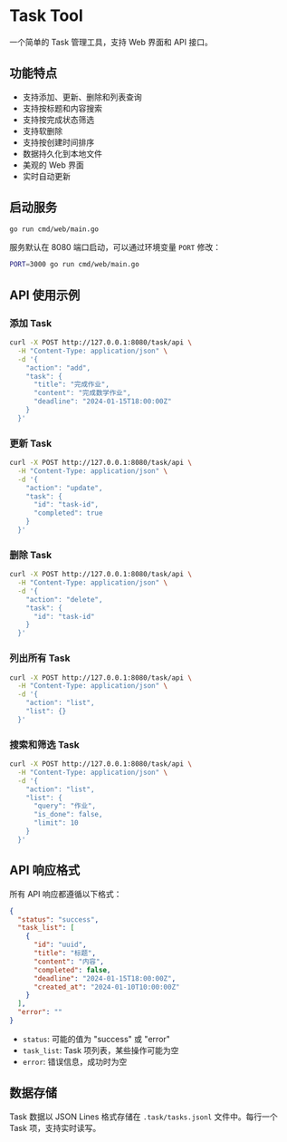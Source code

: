 # Task Tool

一个简单的 Task 管理工具，支持 Web 界面和 API 接口。

## 功能特点

- 支持添加、更新、删除和列表查询
- 支持按标题和内容搜索
- 支持按完成状态筛选
- 支持软删除
- 支持按创建时间排序
- 数据持久化到本地文件
- 美观的 Web 界面
- 实时自动更新

## 启动服务

```bash
go run cmd/web/main.go
```

服务默认在 8080 端口启动，可以通过环境变量 `PORT` 修改：

```bash
PORT=3000 go run cmd/web/main.go
```

## API 使用示例

### 添加 Task

```bash
curl -X POST http://127.0.0.1:8080/task/api \
  -H "Content-Type: application/json" \
  -d '{
    "action": "add",
    "task": {
      "title": "完成作业",
      "content": "完成数学作业",
      "deadline": "2024-01-15T18:00:00Z"
    }
  }'
```

### 更新 Task

```bash
curl -X POST http://127.0.0.1:8080/task/api \
  -H "Content-Type: application/json" \
  -d '{
    "action": "update",
    "task": {
      "id": "task-id",
      "completed": true
    }
  }'
```

### 删除 Task

```bash
curl -X POST http://127.0.0.1:8080/task/api \
  -H "Content-Type: application/json" \
  -d '{
    "action": "delete",
    "task": {
      "id": "task-id"
    }
  }'
```

### 列出所有 Task

```bash
curl -X POST http://127.0.0.1:8080/task/api \
  -H "Content-Type: application/json" \
  -d '{
    "action": "list",
    "list": {}
  }'
```

### 搜索和筛选 Task

```bash
curl -X POST http://127.0.0.1:8080/task/api \
  -H "Content-Type: application/json" \
  -d '{
    "action": "list",
    "list": {
      "query": "作业",
      "is_done": false,
      "limit": 10
    }
  }'
```

## API 响应格式

所有 API 响应都遵循以下格式：

```json
{
  "status": "success",
  "task_list": [
    {
      "id": "uuid",
      "title": "标题",
      "content": "内容",
      "completed": false,
      "deadline": "2024-01-15T18:00:00Z",
      "created_at": "2024-01-10T10:00:00Z"
    }
  ],
  "error": ""
}
```

- `status`: 可能的值为 "success" 或 "error"
- `task_list`: Task 项列表，某些操作可能为空
- `error`: 错误信息，成功时为空

## 数据存储

Task 数据以 JSON Lines 格式存储在 `.task/tasks.jsonl` 文件中。每行一个 Task 项，支持实时读写。 